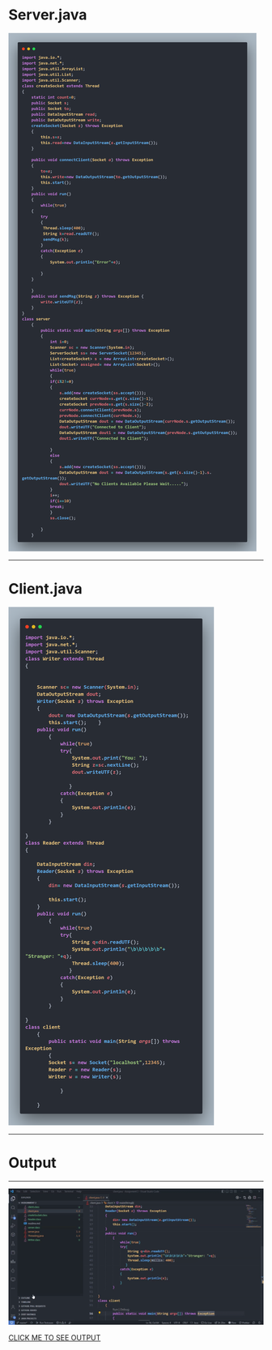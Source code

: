 <h1>
Server.java
</h1>
<img src="server.png">
<hr>
<h1>
Client.java
</h1>
<img src="client.png">
<hr>
<h1>
Output
</h1>
<hr>
<img src="output.gif">

[CLICK ME TO SEE OUTPUT](output.mp4)